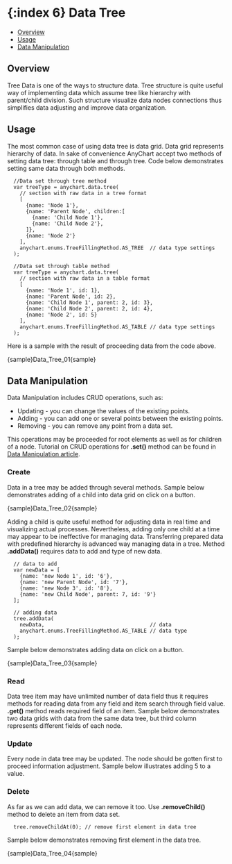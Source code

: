 {:index 6}
Data Tree
===============

* [Overview](#overview)
* [Usage](#usage)
* [Data Manipulation](#data_manipulation)

## Overview

Tree Data is one of the ways to structure data. Tree structure is quite useful way of implementing data which assume
tree like hierarchy with parent/child division. Such structure visualize data nodes connections thus
simplifies data adjusting and improve data organization.

## Usage

The most common case of using data tree is data grid. Data grid represents hierarchy of data. In sake of
convenience AnyChart accept two methods of setting data tree: through table and through tree. Code below demonstrates
 setting same data through both methods.

```
  //Data set through tree method
  var treeType = anychart.data.tree(
    // section with raw data in a tree format
    [
      {name: 'Node 1'},
      {name: 'Parent Node', children:[
        {name: 'Child Node 1'},
        {name: 'Child Node 2'},
      ]},
      {name: 'Node 2'}
    ],
    anychart.enums.TreeFillingMethod.AS_TREE  // data type settings
  );

  //Data set through table method
  var treeType = anychart.data.tree(
    // section with raw data in a table format
    [
      {name: 'Node 1', id: 1},
      {name: 'Parent Node', id: 2},
      {name: 'Child Node 1', parent: 2, id: 3},
      {name: 'Child Node 2', parent: 2, id: 4},
      {name: 'Node 2', id: 5}
    ],
    anychart.enums.TreeFillingMethod.AS_TABLE // data type settings
  );
```

Here is a sample with the result of proceeding data from the code above.

{sample}Data\_Tree\_01{sample}

## Data Manipulation

Data Manipulation includes CRUD operations, such as:


 * Updating - you can change the values of the existing points.
 * Adding - you can add one or several points between the existing points.
 * Removing - you can remove any point from a data set.


This operations may be proceeded for root elements as well as for children of a node. Tutorial on CRUD operations for
 **.set()** method can be found in [Data Manipulation article](Data_Manipulation).

### Create

Data in a tree may be added through several methods. Sample below demonstrates adding of a child into data grid on
click on a button.

{sample}Data\_Tree\_02{sample}

Adding a child is quite useful method for adjusting data in real time and visualizing  actual processes.
Nevertheless, adding only one child at a time may appear to be ineffective for managing data. Transferring prepared
data with predefined hierarchy is advanced way managing data in a tree. Method **.addData()** requires data to add
and type of new data.

```
  // data to add
  var newData = [
    {name: 'new Node 1', id: '6'},
    {name: 'new Parent Node', id: '7'},
    {name: 'new Node 3', id: '8'},
    {name: 'new Child Node', parent: 7, id: '9'}
  ];

  // adding data
  tree.addData(
    newData,                                  // data
    anychart.enums.TreeFillingMethod.AS_TABLE // data type
  );
```

Sample below demonstrates adding data on click on a button.

{sample}Data\_Tree\_03{sample}

### Read

Data tree item may have unlimited number of data field thus it requires methods for reading data from any field and
item search through field value. **.get()** method reads required field of an item. Sample below demonstrates
two data grids with data from the same data tree, but third column represents different fields of each node.



### Update

Every node in data tree may be updated. The node should be gotten first to proceed information adjustment. Sample
below illustrates adding 5 to a value.


### Delete

As far as we can add data, we can remove it too. Use **.removeChild()** method to delete an item from data set.

```
  tree.removeChildAt(0); // remove first element in data tree
```

Sample below demonstrates removing first element in the data tree.

{sample}Data\_Tree\_04{sample}